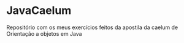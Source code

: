 # JavaCaelum
Repositório com os meus exercícios feitos da apostila da caelum de Orientação a objetos em Java
